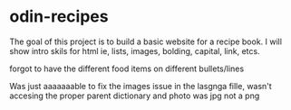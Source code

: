 # odin-recipes
The goal of this project is to build a basic website for a recipe book. I will show intro skils for html ie, lists, images, bolding, capital, link, etcs.


forgot to have the different food items on different bullets/lines

Was just aaaaaaable to fix the images issue in the lasgnga fille, wasn't accesing the proper parent dictionary and photo was jpg not a png


